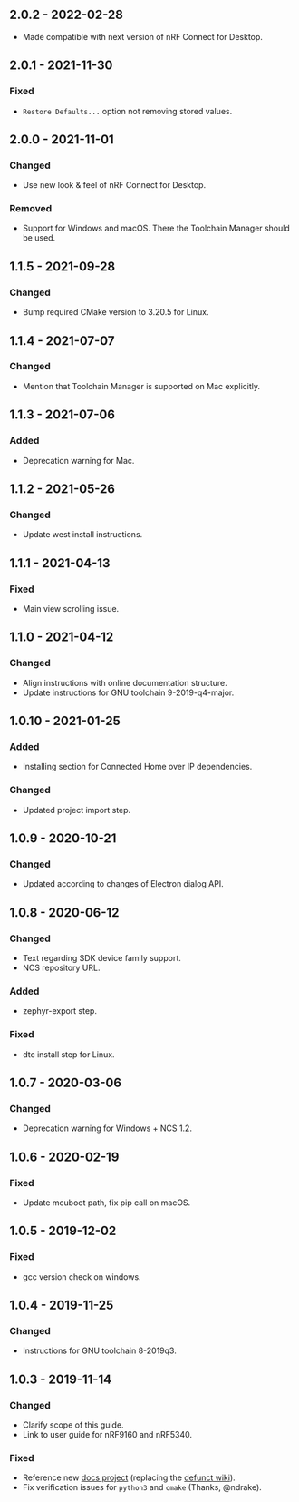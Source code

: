 ## 2.0.2 - 2022-02-28

-   Made compatible with next version of nRF Connect for Desktop.

## 2.0.1 - 2021-11-30

### Fixed

-   `Restore Defaults...` option not removing stored values.

## 2.0.0 - 2021-11-01

### Changed

-   Use new look & feel of nRF Connect for Desktop.

### Removed

-   Support for Windows and macOS. There the Toolchain Manager should be used.

## 1.1.5 - 2021-09-28

### Changed

-   Bump required CMake version to 3.20.5 for Linux.

## 1.1.4 - 2021-07-07

### Changed

-   Mention that Toolchain Manager is supported on Mac explicitly.

## 1.1.3 - 2021-07-06

### Added

-   Deprecation warning for Mac.

## 1.1.2 - 2021-05-26

### Changed

-   Update west install instructions.

## 1.1.1 - 2021-04-13

### Fixed

-   Main view scrolling issue.

## 1.1.0 - 2021-04-12

### Changed

-   Align instructions with online documentation structure.
-   Update instructions for GNU toolchain 9-2019-q4-major.

## 1.0.10 - 2021-01-25

### Added

-   Installing section for Connected Home over IP dependencies.

### Changed

-   Updated project import step.

## 1.0.9 - 2020-10-21

### Changed

-   Updated according to changes of Electron dialog API.

## 1.0.8 - 2020-06-12

### Changed

-   Text regarding SDK device family support.
-   NCS repository URL.

### Added

-   zephyr-export step.

### Fixed

-   dtc install step for Linux.

## 1.0.7 - 2020-03-06

### Changed

-   Deprecation warning for Windows + NCS 1.2.

## 1.0.6 - 2020-02-19

### Fixed

-   Update mcuboot path, fix pip call on macOS.

## 1.0.5 - 2019-12-02

### Fixed

-   gcc version check on windows.

## 1.0.4 - 2019-11-25

### Changed

-   Instructions for GNU toolchain 8-2019q3.

## 1.0.3 - 2019-11-14

### Changed

-   Clarify scope of this guide.
-   Link to user guide for nRF9160 and nRF5340.

### Fixed

-   Reference new
    [docs project](https://nordicsemiconductor.github.io/pc-nrfconnect-docs/)
    (replacing the
    [defunct wiki](https://github.com/NordicSemiconductor/pc-nrfconnect-core/wiki)).
-   Fix verification issues for `python3` and `cmake` (Thanks, @ndrake).
